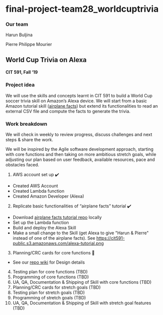 # final-project-team28_worldcuptrivia

###  Our team
Harun Buljina

Pierre Philippe Mourier

## World Cup Trivia on Alexa
#### CIT 591, Fall ‘19

### Project idea
We will use the skills and concepts learnt in CIT 591 to build a World Cup soccer trivia skill on Amazon’s Alexa device. We will start from a basic Amazon tutorial skill ([airplane facts](https://github.com/alexa/skill-sample-java-fact)) but extend its functionalities to read an external CSV file and compute the facts to generate the trivia.

### Work breakdown
We will check in weekly to review progress, discuss challenges and next steps & share the work.

We will be inspired by the Agile software development approach, starting with core functions and then taking on more ambitious stretch goals, while adjusting our plan based on user feedback, available resources, pace and obstacles faced.

1. AWS account set up :heavy_check_mark:
- Created AWS Account
- Created Lambda function
- Created Amazon Developer (Alexa)
2. Replicate basic functionalities of “airplane facts” tutorial :heavy_check_mark:
- Download [airplane facts tutorial repo](https://github.com/alexa/skill-sample-java-fact) locally
- Set up the Lambda function
- Build and deploy the Alexa Skill
- Make a small change to the Skill (get Alexa to give "Harun & Pierre" instead of one of the airplane facts).
See https://cit591-public.s3.amazonaws.com/alexa-tutorial.png

3. Planning/CRC cards for core functions :construction:
- See our [repo wiki](https://github.com/UPenn-CIT599/final-project-team28_worldcuptrivia/wiki) for Design details
4. Testing plan for core functions (TBD)
5. Programming of core functions (TBD)
6. UA, QA, Documentation & Shipping of Skill with core functions (TBD)
7. Planning/CRC cards for stretch goals (TBD)
8. Testing plan for stretch goals (TBD)
9. Programming of stretch goals  (TBD)
10. UA, QA, Documentation & Shipping of Skill with stretch goal features  (TBD)
